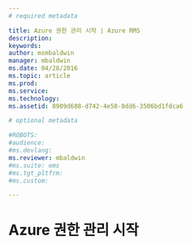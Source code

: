 ```yaml
---
# required metadata

title: Azure 권한 관리 시작 | Azure RMS
description:
keywords:
author: msmbaldwin
manager: mbaldwin
ms.date: 04/28/2016
ms.topic: article
ms.prod:
ms.service:
ms.technology:
ms.assetid: 8909d688-d742-4e58-8dd6-3506bd1fdca6

# optional metadata

#ROBOTS:
#audience:
#ms.devlang:
ms.reviewer: mbaldwin
#ms.suite: ems
#ms.tgt_pltfrm:
#ms.custom:

---
```


# Azure 권한 관리 시작


<!--HONumber=Apr16_HO3-->


